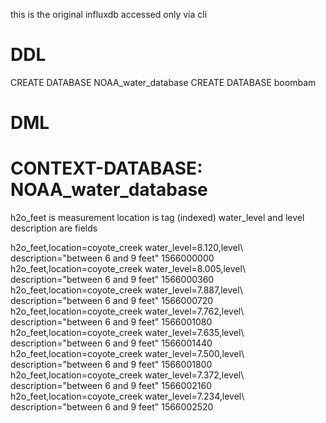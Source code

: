 this is the original influxdb accessed only via cli



# DDL

CREATE DATABASE NOAA_water_database
CREATE DATABASE boombam

# DML

# CONTEXT-DATABASE: NOAA_water_database
h2o_feet is measurement
location is tag (indexed)
water_level and level description are fields

h2o_feet,location=coyote_creek water_level=8.120,level\ description="between 6 and 9 feet" 1566000000
h2o_feet,location=coyote_creek water_level=8.005,level\ description="between 6 and 9 feet" 1566000360
h2o_feet,location=coyote_creek water_level=7.887,level\ description="between 6 and 9 feet" 1566000720
h2o_feet,location=coyote_creek water_level=7.762,level\ description="between 6 and 9 feet" 1566001080
h2o_feet,location=coyote_creek water_level=7.635,level\ description="between 6 and 9 feet" 1566001440
h2o_feet,location=coyote_creek water_level=7.500,level\ description="between 6 and 9 feet" 1566001800
h2o_feet,location=coyote_creek water_level=7.372,level\ description="between 6 and 9 feet" 1566002160
h2o_feet,location=coyote_creek water_level=7.234,level\ description="between 6 and 9 feet" 1566002520